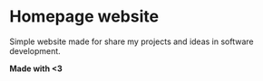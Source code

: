 # Homepage website

Simple website made for share my projects and ideas in software development.

**Made with <3**
